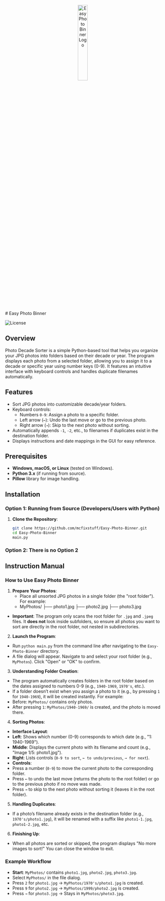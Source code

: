 <p align="center">
  <img src="https://raw.githubusercontent.com/mcfixstuff/Easy-Photo-Binner/main/logo.png" alt="Easy Photo Binner Logo" width="25%"/>
</p>
# Easy Photo Binner

![License](https://img.shields.io/badge/license-MIT-blue.svg)

## Overview

Photo Decade Sorter is a simple Python-based tool that helps you organize your JPG photos into folders based on their decade or year. The program displays each photo from a selected folder, allowing you to assign it to a decade or specific year using number keys (0-9). It features an intuitive interface with keyboard controls and handles duplicate filenames automatically.

## Features

- Sort JPG photos into customizable decade/year folders.
- Keyboard controls:
  - Numbers `0-9`: Assign a photo to a specific folder.
  - Left arrow (`←`): Undo the last move or go to the previous photo.
  - Right arrow (`→`): Skip to the next photo without sorting.
- Automatically appends `-1`, `-2`, etc., to filenames if duplicates exist in the destination folder.
- Displays instructions and date mappings in the GUI for easy reference.

## Prerequisites

- **Windows, macOS, or Linux** (tested on Windows).
- **Python 3.x** (if running from source).
- **Pillow** library for image handling.

## Installation

### Option 1: Running from Source (Developers/Users with Python)

1. **Clone the Repository**:
   ```bash
   git clone https://github.com/mcfixstuff/Easy-Photo-Binner.git
   cd Easy-Photo-Binner
   main.py
### Option 2: There is no Option 2

## Instruction Manual

### How to Use Easy Photo Binner

1. **Prepare Your Photos**:
   - Place all unsorted JPG photos in a single folder (the "root folder"). For example:
   - MyPhotos/
├── photo1.jpg
├── photo2.jpg
├── photo3.jpg

- **Important**: The program only scans the root folder for `.jpg` and `.jpeg` files. It **does not** look inside subfolders, so ensure all photos you want to sort are directly in the root folder, not nested in subdirectories.

2. **Launch the Program**:
- Run `python main.py` from the command line after navigating to the `Easy-Photo-Binner` directory.
- A file dialog will appear. Navigate to and select your root folder (e.g., `MyPhotos`). Click "Open" or "OK" to confirm.

3. **Understanding Folder Creation**:
- The program automatically creates folders in the root folder based on the dates assigned to numbers 0-9 (e.g., `1940-1969`, `1970's`, etc.).
- If a folder doesn’t exist when you assign a photo to it (e.g., by pressing `1` for `1940-1969`), it will be created instantly. For example:
- Before: `MyPhotos/` contains only photos.
- After pressing `1`: `MyPhotos/1940-1969/` is created, and the photo is moved there.

4. **Sorting Photos**:
- **Interface Layout**:
- **Left**: Shows which number (0-9) corresponds to which date (e.g., "1: 1940-1969").
- **Middle**: Displays the current photo with its filename and count (e.g., "Image 1/5: photo1.jpg").
- **Right**: Lists controls (`0-9 to sort`, `← to undo/previous`, `→ for next`).
- **Controls**:
- Press a number (`0-9`) to move the current photo to the corresponding folder.
- Press `←` to undo the last move (returns the photo to the root folder) or go to the previous photo if no move was made.
- Press `→` to skip to the next photo without sorting it (leaves it in the root folder).

5. **Handling Duplicates**:
- If a photo’s filename already exists in the destination folder (e.g., `1970's/photo1.jpg`), it will be renamed with a suffix like `photo1-1.jpg`, `photo1-2.jpg`, etc.

6. **Finishing Up**:
- When all photos are sorted or skipped, the program displays "No more images to sort!" You can close the window to exit.

### Example Workflow

- **Start**: `MyPhotos/` contains `photo1.jpg`, `photo2.jpg`, `photo3.jpg`.
- Select `MyPhotos/` in the file dialog.
- Press `2` for `photo1.jpg` → `MyPhotos/1970's/photo1.jpg` is created.
- Press `9` for `photo2.jpg` → `MyPhotos/1999/photo2.jpg` is created.
- Press `→` for `photo3.jpg` → Stays in `MyPhotos/photo3.jpg`.

